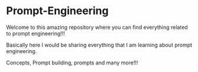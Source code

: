 # Prompt-Engineering
Welcome to this amazing repository where you can find everything related to prompt engineering!!!

Basically here I would be sharing everything that I am learning about prompt engineering.

Concepts, Prompt building, prompts and many more!!!
